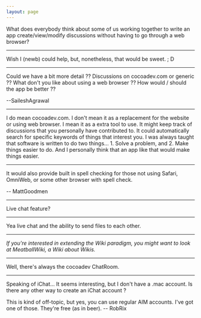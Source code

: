 ```yaml
---
layout: page
---
```


What does everybody think about some of us working together to write an app create/view/modify discussions without having to go through a web browser?

----

Wish I (newb) could help, but, nonetheless, that would be sweet.   ; D

----

Could we have a bit more detail ?? Discussions on cocoadev.com or generic ?? What don't you like about using a web browser ?? How would / should the app be better ??

--SaileshAgrawal

----

I do mean cocoadev.com. I don't mean it as a replacement for the website  or using web browser. I mean it as a extra tool to use. It might keep track of discussions that you personally have contributed to. It could automatically  search for specific keywords of things that interest you. I was always taught that software is written to do two things... 1. Solve a problem, and 2. Make things easier to do. And I personally think that an app like that would make things easier.

----

It would also provide built in spell checking for those not using Safari, OmniWeb, or some other browser with spell check.

-- MattGoodmen

----

Live chat feature?

----

Yea live chat and the ability to send files to each other.

----

*If you're interested in extending the Wiki paradigm, you might want to look at MeatballWiki, a Wiki about Wikis.*

----

Well, there's always the cocoadev ChatRoom.

----

Speaking of iChat... It seems interesting, but I don't have a .mac account. Is there any other way to create an iChat account ?

This is kind of off-topic, but yes, you can use regular AIM accounts. I've got one of those. They're free (as in beer). -- RobRix
